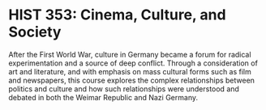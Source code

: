 # HIST 353: Cinema, Culture, and Society

After the First World War, culture in Germany became a forum for radical experimentation and a source of deep conflict. Through a consideration of art and literature, and with emphasis on mass cultural forms such as film and newspapers, this course explores the complex relationships between politics and culture and how such relationships were understood and debated in both the Weimar Republic and Nazi Germany.